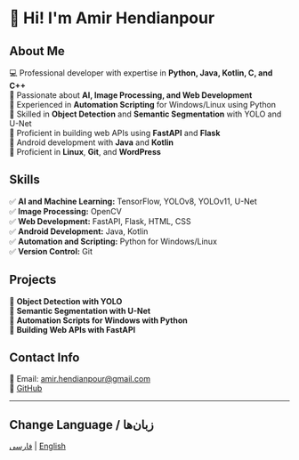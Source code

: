 # 👋 Hi! I'm Amir Hendianpour

## About Me
💻 Professional developer with expertise in **Python, Java, Kotlin, C, and C++**  
🔹 Passionate about **AI, Image Processing, and Web Development**  
🔹 Experienced in **Automation Scripting** for Windows/Linux using Python  
🔹 Skilled in **Object Detection** and **Semantic Segmentation** with YOLO and U-Net  
🔹 Proficient in building web APIs using **FastAPI** and **Flask**  
🔹 Android development with **Java** and **Kotlin**  
🔹 Proficient in **Linux**, **Git**, and **WordPress**

## Skills
✅ **AI and Machine Learning:** TensorFlow, YOLOv8, YOLOv11, U-Net  
✅ **Image Processing:** OpenCV  
✅ **Web Development:** FastAPI, Flask, HTML, CSS  
✅ **Android Development:** Java, Kotlin  
✅ **Automation and Scripting:** Python for Windows/Linux  
✅ **Version Control:** Git  

## Projects
🚀 **Object Detection with YOLO**  
🚀 **Semantic Segmentation with U-Net**  
🚀 **Automation Scripts for Windows with Python**  
🚀 **Building Web APIs with FastAPI**  

## Contact Info
📧 Email: [amir.hendianpour@gmail.com](mailto:amir.hendianpour@gmail.com)  
🔗 [GitHub](https://github.com/amirhendianpour)

---

## Change Language / زبان‌ها

[فارسی](README.fa.md) | [English](README.md)

